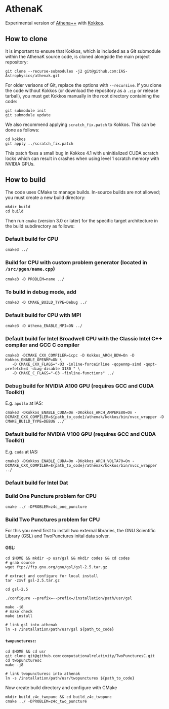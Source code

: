 # AthenaK

Experimental version of [Athena++](https://github.com/PrincetonUniversity/athena) with [Kokkos](https://github.com/kokkos/kokkos).

## How to clone

It is important to ensure that Kokkos, which is included as a Git submodule within the AthenaK source code, is cloned alongside the main project repository:
```shell
git clone --recurse-submodules -j2 git@github.com:IAS-Astrophysics/athenak.git
```
For older verisons of Git, replace the options with `--recursive`. If you clone the code without Kokkos (or download the repository as a `.zip` or release tarball), you must get Kokkos manually in the root directory containing the code:
```shell
git submodule init
git submodule update
```
We also recommend applying `scratch_fix.patch` to Kokkos. This can be done as follows:
```shell
cd kokkos
git apply ../scratch_fix.patch
```
This patch fixes a small bug in Kokkos 4.1 with uninitialized CUDA scratch locks which can result in crashes when using level 1 scratch memory with NVIDIA GPUs.

## How to build

The code uses CMake to manage builds.  In-source builds are not allowed; you must create a new build directory:
```shell
mkdir build
cd build
```

Then run `cmake` (version 3.0 or later) for the specific target architecture in the build subdirectory as follows:

### Default build for CPU
```shell
cmake3 ../
```

### Build for CPU with custom problem generator (located in `/src/pgen/name.cpp`)
```shell
cmake3 -D PROBLEM=name ../
```

### To build in debug mode, add
```shell
cmake3 -D CMAKE_BUILD_TYPE=Debug ../
```

### Default build for CPU with MPI
```shell
cmake3 -D Athena_ENABLE_MPI=ON ../
```

### Default build for Intel Broadwell CPU with the Classic Intel C++ compiler and GCC C compiler 
```shell
cmake3 -DCMAKE_CXX_COMPILER=icpc -D Kokkos_ARCH_BDW=On -D Kokkos_ENABLE_OPENMP=ON \
   -D CMAKE_CXX_FLAGS="-O3 -inline-forceinline -qopenmp-simd -qopt-prefetch=4 -diag-disable 3180 " \
   -D CMAKE_C_FLAGS="-O3 -finline-functions" ../
```

### Debug build for NVIDIA A100 GPU (requires GCC and CUDA Toolkit)
E.g. `apollo` at IAS:
```shell
cmake3 -DKokkos_ENABLE_CUDA=On -DKokkos_ARCH_AMPERE80=On -DCMAKE_CXX_COMPILER=${path_to_code}/athenak/kokkos/bin/nvcc_wrapper -D CMAKE_BUILD_TYPE=DEBUG ../
```

### Default build for NVIDIA V100 GPU (requires GCC and CUDA Toolkit)
E.g. `cuda` at IAS:
```shell
cmake3 -DKokkos_ENABLE_CUDA=On -DKokkos_ARCH_VOLTA70=On -DCMAKE_CXX_COMPILER=${path_to_code}/athenak/kokkos/bin/nvcc_wrapper ../
```

### Default build for Intel Dat

### Build One Puncture problem for CPU

```shell
cmake ../ -DPROBLEM=z4c_one_puncture 
```

### Build Two Punctures problem for CPU
For this you need first to install two external libraries, the GNU Scientific Library (GSL) and TwoPunctures inital data solver. 

#### GSL:
```shell
cd $HOME && mkdir -p usr/gsl && mkdir codes && cd codes
# grab source
wget ftp://ftp.gnu.org/gnu/gsl/gsl-2.5.tar.gz

# extract and configure for local install
tar -zxvf gsl-2.5.tar.gz

cd gsl-2.5

./configure --prefix=--prefix=/installation/path/usr/gsl

make -j8
# make check
make install

# link gsl into athenak
ln -s /installation/path/usr/gsl ${path_to_code}
```
#### `twopuncturesc`:
```shell
cd $HOME && cd usr
git clone git@github.com:computationalrelativity/TwoPuncturesC.git
cd twopuncturesc
make -j8

# link twopuncturesc into athenak
ln -s /installation/path/usr/twopunctures ${path_to_code}
```
Now create build directory and configure with CMake

```
mkdir build_z4c_twopunc && cd build_z4c_twopunc
cmake ../ -DPROBLEM=z4c_two_puncture
```
